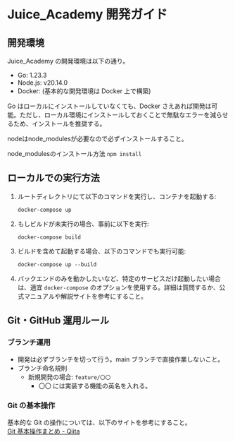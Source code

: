 # Juice_Academy 開発ガイド

## 開発環境

Juice_Academy の開発環境は以下の通り。
- Go: 1.23.3
- Node.js: v20.14.0
- Docker: (基本的な開発環境は Docker 上で構築)

Go はローカルにインストールしていなくても、Docker さえあれば開発は可能。ただし、ローカル環境にインストールしておくことで無駄なエラーを減らせるため、インストールを推奨する。

nodeはnode_modulesが必要なので必ずインストールすること。

node_modulesのインストール方法
    ```
    npm install
    ```

## ローカルでの実行方法

1. ルートディレクトリにて以下のコマンドを実行し、コンテナを起動する:
    ```
    docker-compose up
    ```
2. もしビルドが未実行の場合、事前に以下を実行:
    ```
    docker-compose build
    ```
3. ビルドを含めて起動する場合、以下のコマンドでも実行可能:
    ```
    docker-compose up --build
    ```
4. バックエンドのみを動かしたいなど、特定のサービスだけ起動したい場合は、適宜 `docker-compose` のオプションを使用する。詳細は質問するか、公式マニュアルや解説サイトを参考にすること。

## Git・GitHub 運用ルール

### ブランチ運用
- 開発は必ずブランチを切って行う。main ブランチで直接作業しないこと。
- ブランチ命名規則
  - 新規開発の場合: `feature/〇〇`
    - 〇〇 には実装する機能の英名を入れる。

### Git の基本操作

基本的な Git の操作については、以下のサイトを参考にすること。  
[Git 基本操作まとめ - Qiita](https://qiita.com/)